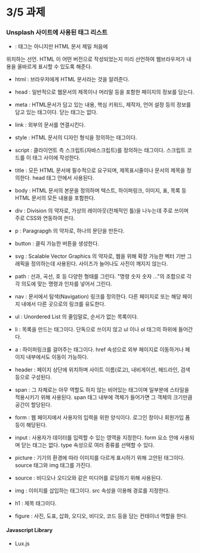 # 3/5 과제


### Unsplash 사이트에 사용된 태그 리스트

- <!doctype> : 태그는 아니지만 HTML 문서 제일 처음에
위치하는 선언. HTML 이 어떤 버전으로 작성되었는지 미리 선언하여
웹브라우저가 내용을 올바르게 표시할 수 있도록 해준다.

- html : 브라우저에게 HTML 문서라는 것을 알려준다.

- head : 일반적으로 웹문서의 제목이나 머리말 등을 포함한 페이지의 정보를 담는다.

- meta : HTML문서가 담고 있는 내용, 핵심 키워드, 제작자, 언어 설정 등의 정보를 담고 있는 태그이다. 닫는 태그는 없다.

- link : 외부의 문서를 연결시킨다.

- style : HTML 문서의 디자인 형식을 정의하는 태그이다.

- script : 클라이언트 측 스크립트(자바스크립트)를 정의하는 태그이다. 스크립트 코드를 이 태그 사이에 작성한다.

- title : 모든 HTML 문서에 필수적으로 요구되며, 제목표시줄이나 문서의 제목을 정의한다. head 태그 안에서 사용된다.

- body : HTML 문서의 본문을 정의하며 텍스트, 하이퍼링크, 이미지, 표, 목록 등 HTML 문서의 모든 내용을 포함한다.

- div : Division 의 약자로, 가상의 레이아웃(전체적인 틀)을 나누는데 주로 쓰이며 주로 CSS와 연동하여 쓴다.

- p : Paragrapgh 의 약자로, 하나의 문단을 만든다. 

- button : 클릭 가능한 버튼을 생성한다. 

- svg : Scalable Vector Graphics 의 약자로, 웹을 위해 확장 가능한 벡터 기반 그래픽을 정의하는데 사용된다. 사이즈가 늘어나도 사진이 깨지지 않는다.

- path : 선과, 곡선, 호 등 다양한 형태를 그린다. "명령 숫자 숫자 ..."의 조합으로 각각 의도에 맞는 명령과 인자를 넣어서 그린다.

- nav : 문서에서 탐색(Navigation) 링크를 정의한다. 다른 페이지로 또는 해당 페이지 내에서 다른 곳으로의 링크를 유도한다.

- ul : Unordered List 의 줄임말로, 순서가 없는 목록이다. 

- li : 목록을 만드는 태그이다. 단독으로 쓰이지 않고 ul 이나 ol 태그의 하위에 들어간다.

- a : 하이퍼링크를 걸어주는 태그이다. href 속성으로 외부 페이지로 이동하거나 페이지 내부에서도 이동이 가능하다. 

- header : 페이지 상단에 위치하며 사이트 이름(로고), 내비게이션, 헤드라인, 검색 등으로 구성된다.

- span : 그 자체로는 아무 역할도 하지 않는 비어있는 태그이며 일부분에 스타일을 적용시키기 위해 사용된다. span 태그 내부에 객체가 들어가면 그 객체의 크기만큼 공간이 할당된다.

- form : 웹 페이지에서 사용자의 입력을 위한 양식이다. 로그인 창이나 회원가입 폼 등이 해당된다. 

- input : 사용자가 데이터를 입력할 수 있는 영역을 지정한다. form 요소 안에 사용되며 닫는 태그는 없다. type 속성으로 여러 종류를 선택할 수 있다. 

- picture : 기기의 환경에 따라 이미지를 다르게 표시하기 위해 고안된 태그이다. source 태그와 img 태그를 가진다.

- source : 비디오나 오디오와 같은 미디어를 로딩하기 위해 사용된다.

- img : 이미지를 삽입하는 태그이다. src 속성을 이용해 경로를 지정한다.

- h1 : 제목 태그이다.

- figure : 사진, 도표, 삽화, 오디오, 비디오, 코드 등을 담는 컨테이너 역할을 한다. 


#### Javascript Library
- Lux.js



















